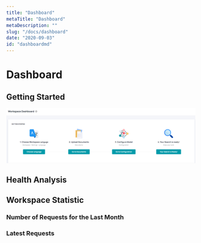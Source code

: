 ```yaml
---
title: "Dashboard"
metaTitle: "Dashboard"
metaDescription: ""
slug: "/docs/dashboard"
date: "2020-09-03"
id: "dashboardmd"
---
```


# Dashboard

## Getting Started

![image](../img/HaystackHub_gettingstarted.png)

## Health Analysis

## Workspace Statistic

### Number of Requests for the Last Month

### Latest Requests
